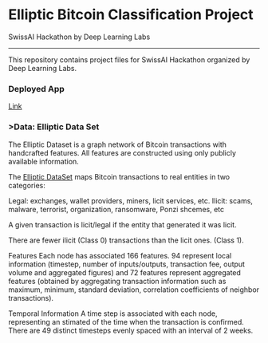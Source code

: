 <h1>Elliptic Bitcoin Classification Project</h1>
<n>SwissAI Hackathon by Deep Learning Labs</b>
<hr></hr>
This repository contains project files for SwissAI Hackathon organized by Deep Learning Labs.

<h3>Deployed App</h3>
<a href="https://share.streamlit.io/alihussainia/swissai/main">Link</a>

<h3>>Data: Elliptic Data Set</h3>
The Elliptic Dataset is a graph network of Bitcoin transactions with handcrafted features. All features are constructed using only publicly available information.

The <a href="https://www.groundai.com/project/anti-money-laundering-in-bitcoin-experimenting-with-graph-convolutional-networks-for-financial-forensics/1">Elliptic DataSet</a> maps Bitcoin transactions to real entities in two categories:

Legal: exchanges, wallet providers, miners, licit services, etc.
Ilicit: scams, malware, terrorist, organization, ransomware, Ponzi shcemes, etc

A given transaction is licit/legal if the entity that generated it was licit.

There are fewer ilicit (Class 0) transactions than the licit ones. (Class 1).

Features Each node has associated 166 features. 94 represent local information (timestep, number of inputs/outputs, transaction fee, output volume and aggregated figures) and 72 features represent aggregated features (obtained by aggregating transaction information such as maximum, minimum, standard deviation, correlation coefficients of neighbor transactions).

Temporal Information A time step is associated with each node, representing an stimated of the time when the transaction is confirmed. There are 49 distinct timesteps evenly spaced with an interval of 2 weeks.
